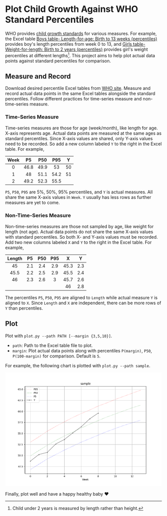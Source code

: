 # Plot Child Growth Against WHO Standard Percentiles

WHO provides [child growth standards][WHO std] for various measures. For example, the Excel table [Boys table- Length-for-age: Birth to 13 weeks (percentiles)][WHO lhfa] provides boy's length percentiles from week 0 to 13, and [Girls table- Weight-for-length: Birth to 2 years (percentiles)][WHO wflh] provides girl's weight percentiles at different lengths[^1]. This project aims to help plot actual data points against standard percentiles for comparison.

## Measure and Record

Download desired percentile Excel tables from [WHO site][WHO std]. Measure and record actual data points in the same Excel tables alongside the standard percentiles. Follow different practices for time-series measure and non-time-series measure.

### Time-Series Measure

Time-series measures are those for age (week/month), like length for age. X-axis represents age. Actual data points are measured at the same ages as standard percentiles. Since X-axis values are shared, only Y-axis values need to be recorded. So add a new column labeled `Y` to the right in the Excel table. For example,

| Week  |  P5   |  P50  |  P95  |   Y   |
| :---: | :---: | :---: | :---: | :---: |
|   0   | 46.8  | 49.9  |  53   |  50   |
|   1   |  48   | 51.1  | 54.2  |  51   |
|   2   | 49.2  | 52.3  | 55.5  |       |

`P5`, `P50`, `P95` are 5%, 50%, 95% percentiles, and `Y` is actual measures. All share the same X-axis values in `Week`. `Y` usually has less rows as further measures are yet to come.

### Non-Time-Series Measure

Non-time-series measures are those not sampled by age, like weight for length (not age). Actual data points do not share the same X-axis values with standard percentiles. So both X- and Y-axis values must be recorded. Add two new columns labeled `X` and `Y` to the right in the Excel table. For example,

|Length |  P5   |  P50  |  P95  |   X   |   Y   |
| :---: | :---: | :---: | :---: | :---: | :---: |
|  45   |  2.1  |  2.4  |  2.9  | 45.3  |  2.3  |
| 45.5  |  2.2  |  2.5  |  2.9  | 45.5  |  2.4  |
|  46   |  2.3  |  2.6  |   3   | 45.7  |  2.6  |
|       |       |       |       |  46   |  2.8  |

The percentiles `P5`, `P50`, `P95` are aligned to `Length` while actual measure `Y` is aligned to `X`. Since `Length` and `X` are independent, there can be more rows of `Y` than percentiles.

## Plot

Plot with `plot.py --path PATH [--margin {3,5,10}]`.

- `path`: Path to the Excel table file to plot.
- `margin`: Plot actual data points along with percentiles `P(margin)`, `P50`, `P(100-margin)` for comparison. Default is `5`.

For example, the following chart is plotted with `plot.py --path sample`.

![sample plot](sample.png)

Finally, plot well and have a happy healthy baby :heart:

[^1]: Child under 2 years is measured by length rather than height.

[WHO std]: https://www.who.int/tools/child-growth-standards/standards
[WHO lhfa]: https://www.who.int/tools/child-growth-standards/standards/length-height-for-age
[WHO wflh]: https://www.who.int/tools/child-growth-standards/standards/weight-for-length-height
